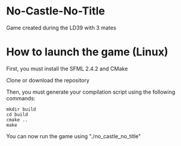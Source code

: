 # No-Castle-No-Title
Game created during the LD39 with 3 mates

# How to launch the game (Linux)
First, you must install the SFML 2.4.2 and CMake

Clone or download the repository

Then, you must generate your compilation script using the following commands:
```
mkdir build
cd build
cmake ..
make
```

You can now run the game using "./no_castle_no_title"

